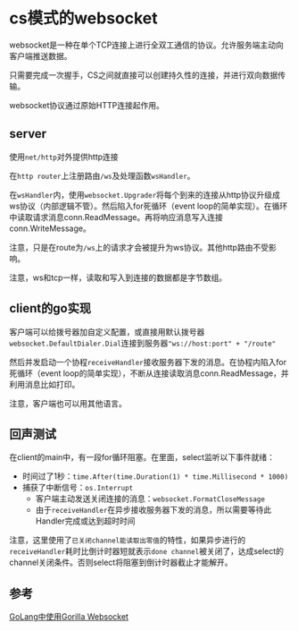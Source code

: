 # cs模式的websocket

websocket是一种在单个TCP连接上进行全双工通信的协议。允许服务端主动向客户端推送数据。

只需要完成一次握手，CS之间就直接可以创建持久性的连接，并进行双向数据传输。

websocket协议通过原始HTTP连接起作用。

## server

使用`net/http`对外提供http连接

在`http router`上注册路由`/ws`及处理函数`wsHandler`。

在`wsHandler`内，使用`websocket.Upgrader`将每个到来的连接从http协议升级成ws协议（内部逻辑不管）。然后陷入for死循环（event loop的简单实现）。在循环中读取请求消息conn.ReadMessage。再将响应消息写入连接conn.WriteMessage。

注意，只是在route为`/ws`上的请求才会被提升为ws协议。其他http路由不受影响。

注意，ws和tcp一样，读取和写入到连接的数据都是字节数组。

## client的go实现

客户端可以给拨号器加自定义配置，或直接用默认拨号器`websocket.DefaultDialer.Dial`连接到服务器`"ws://host:port" + "/route"`

然后并发启动一个协程`receiveHandler`接收服务器下发的消息。在协程内陷入for死循环（event loop的简单实现），不断从连接读取消息conn.ReadMessage，并利用消息比如打印。

注意，客户端也可以用其他语言。

## 回声测试

在client的main中，有一段for循环阻塞。在里面，select监听以下事件就绪：

- 时间过了1秒：`time.After(time.Duration(1) * time.Millisecond * 1000)`
- 捕获了中断信号：`os.Interrupt`
  - 客户端主动发送关闭连接的消息：`websocket.FormatCloseMessage`
  - 由于`receiveHandler`在异步接收服务器下发的消息，所以需要等待此Handler完成或达到超时时间

注意，这里使用了`已关闭channel能读取出零值`的特性，如果异步进行的`receiveHandler`耗时比倒计时器短就表示`done channel`被关闭了，达成select的channel关闭条件。否则select将阻塞到倒计时器截止才能解开。

## 参考

[GoLang中使用Gorilla Websocket](https://juejin.cn/post/6946952376825675812)
